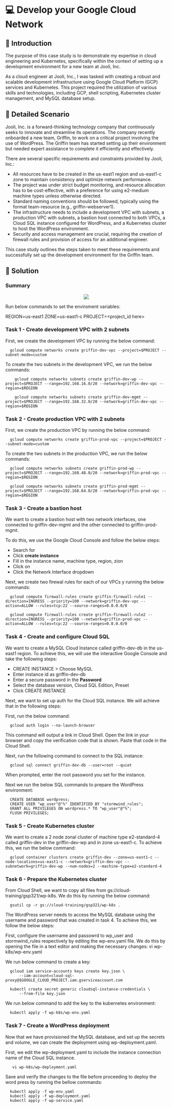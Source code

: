 # 💻 Develop your Google Cloud Network

## 📑 Introduction

The purpose of this case study is to demonstrate my expertise in cloud engineering and Kubernetes, specifically within the context of setting up a development environment for a new team at Jooli, Inc.

As a cloud engineer at Jooli, Inc., I was tasked with creating a robust and scalable development infrastructure using Google Cloud Platform (GCP) services and Kubernetes. This project required the utilization of various skills and technologies, including GCP, shell scripting, Kubernetes cluster management, and MySQL database setup.

## 📃 Detailed Scenario

Jooli, Inc. is a forward-thinking technology company that continuously seeks to innovate and streamline its operations. The company recently onboarded a new team, Griffin, to work on a critical project involving the use of WordPress. The Griffin team has started setting up their environment but needed expert assistance to complete it efficiently and effectively.

There are several specific requirements and constraints provided by Jooli, Inc.:

* All resources have to be created in the us-east1 region and us-east1-c zone to maintain consistency and optimize network performance.
* The project was under strict budget monitoring, and resource allocation has to be cost-effective, with a preference for using e2-medium machine types unless otherwise directed.
* Standard naming conventions should be followed, typically using the format team-resource (e.g., griffin-webserver1).
* The infrastructure needs to include a development VPC with subnets, a production VPC with subnets, a bastion host connected to both VPCs, a Cloud SQL instance configured for WordPress, and a Kubernetes cluster to host the WordPress environment.
* Security and access management are crucial, requiring the creation of firewall rules and provision of access for an additional engineer.
  
This case study outlines the steps taken to meet these requirements and successfully set up the development environment for the Griffin team.

## 🎯 Solution

### Summary

<p align = "center">
  <img src="https://cdn.qwiklabs.com/UE5MydlafU0QvN7zdaOLo%2BVxvETvmuPJh%2B9kZxQnOzE%3D" />



Run below commands to set the enviroment variables:

REGION=us-east1
ZONE=us-east1-c
PROJECT=<project_id here>

### Task 1 - Create development VPC with 2 subnets
First, we create the development VPC by running the below command:

      gcloud compute networks create griffin-dev-vpc --project=$PROJECT --subnet-mode=custom

To create the two subnets in the development VPC, we run the below commands:

        gcloud compute networks subnets create griffin-dev-wp --project=$PROJECT --range=192.168.16.0/20 --network=griffin-dev-vpc --region=$REGION

        gcloud compute networks subnets create griffin-dev-mgmt --project=$PROJECT --range=192.168.32.0/20 --network=griffin-dev-vpc --region=$REGION

### Task 2 - Create production VPC with 2 subnets

First, we create the production VPC by running the below command:

      gcloud compute networks create griffin-prod-vpc --project=$PROJECT --subnet-mode=custom

To create the two subnets in the production VPC, we run the below commands:

      gcloud compute networks subnets create griffin-prod-wp --project=$PROJECT --range=192.168.48.0/20 --network=griffin-prod-vpc --region=$REGION
      
      gcloud compute networks subnets create griffin-prod-mgmt --project=$PROJECT --range=192.168.64.0/20 --network=griffin-prod-vpc --region=$REGION

### Task 3 - Create a bastion host
We want to  create a bastion host with two network interfaces, one connected to griffin-dev-mgmt and the other connected to griffin-prod-mgmt.

To do this, we use the Google Cloud Console and follow the below steps:
* Search for
* Click **create instance**
* Fill in the instance name, machine type, region, zion
* Click on
* Click the Network Interface dropdown

Next, we create two firewal rules for each of our VPCs y running the below commands:

      gcloud compute firewall-rules create griffin-firewall-rule1 --direction=INGRESS --priority=100 --network=griffin-dev-vpc --action=ALLOW --rules=tcp:22 --source-ranges=0.0.0.0/0
      
      gcloud compute firewall-rules create griffin-firewall-rule2 --direction=INGRESS --priority=100 --network=griffin-prod-vpc --action=ALLOW --rules=tcp:22 --source-ranges=0.0.0.0/0


### Task 4 - Create and configure Cloud SQL
We want to create a MySQL Cloud Instance called griffin-dev-db in the us-east1 region. To achieve this, we will use the interactive Google Console and take the following steps:
* CREATE INSTANCE > Choose MySQL
* Enter instance id as griffin-dev-db
* Enter a secure password in the **Password**
* Select the database version, Cloud SQL Edition, Preset
* Click CREATE INSTANCE

Next, we want to set up auth for the Cloud SQL instance. We will achieve that in the following steps:

First, run the below command:

      gcloud auth login --no-launch-browser

This command will output a link in Cloud Shell. Open the link in your browser and copy the verification code that is shown. Paste that code in the Cloud Shell.

Next, run the following command to connect to the SQL instance:

      gcloud sql connect griffin-dev-db --user=root --quiet

When prompted, enter the root password you set for the instance.

Next we run the below SQL commands to prepare the WordPress environment:

      CREATE DATABASE wordpress;
      CREATE USER "wp_user"@"%" IDENTIFIED BY "stormwind_rules";
      GRANT ALL PRIVILEGES ON wordpress.* TO "wp_user"@"%";
      FLUSH PRIVILEGES;

### Task 5 - Create Kubernetes cluster
We want to create a 2 node zonal cluster of machine type e2-standard-4 called griffin-dev in the griffin-dev-wp and in zone us-east1-c. To achieve this, we run the below command:

      gcloud container clusters create griffin-dev --zone=us-east1-c --node-locations=us-east1-c --network=griffin-dev-vpc --subnetwork=griffin-dev-wp --num-nodes=2 --machine-type=e2-standard-4

### Task 6 - Prepare the Kubernetes cluster
From Cloud Shell, we want to copy all files from gs://cloud-training/gsp321/wp-k8s. We do this by running the below command:

      gsutil cp -r gs://cloud-training/gsp321/wp-k8s .

The WordPress server needs to access the MySQL database using the username and password that was created in task 4. To achieve this, we follow the below steps:

First, configure the username and passowrd to wp_user and stormwind_rules respectively by editing the wp-env.yaml file. We do this by opening the file in a text editor and making the necessary changes:
       vi wp-k8s/wp-env.yaml

We run below command to create a key:

      gcloud iam service-accounts keys create key.json \
          --iam-account=cloud-sql-proxy@$GOOGLE_CLOUD_PROJECT.iam.gserviceaccount.com
      
      kubectl create secret generic cloudsql-instance-credentials \
          --from-file key.json

We run below command to add the key to the kubernetes environment:

      kubectl apply -f wp-k8s/wp-env.yaml

### Task 7 - Create a WordPress deployment
Now that we have provisioned the MySQL database, and set up the secrets and volume, we can create the deployment using wp-deployment.yaml.

First, we edit the wp-deployment.yaml to include the instance connection name of the Cloud SQL instance.

       vi wp-k8s/wp-deployment.yaml

Save and verify the changes to the file before proceeding to deploy the word press by running the bellow commands:

      kubectl apply -f wp-env.yaml
      kubectl apply -f wp-deployment.yaml
      kubectl apply -f wp-service.yaml
